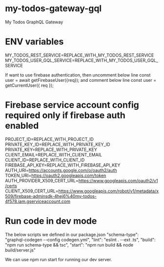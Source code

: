 # my-todos-gateway-gql
My Todos GraphQL Gateway

# ENV variables
MY_TODOS_REST_SERVICE=REPLACE_WITH_MY_TODOS_REST_SERVICE
MY_TODOS_USER_GQL_SERVICE=REPLACE_WITH_MY_TODOS_USER_GQL_SERVICE

If want to use firebase authentication, then uncomment below line 
const user = await getFirebaseUser({req});
and comment below line
const user = getCurrentUser({ req });
# Firebase service account config required only if firebase auth enabled
PROJECT_ID=REPLACE_WITH_PROJECT_ID
PRIVATE_KEY_ID=REPLACE_WITH_PRIVATE_KEY_ID
PRIVATE_KEY=REPLACE_WITH_PRIVATE_KEY
CLIENT_EMAIL=REPLACE_WITH_CLIENT_EMAIL
CLIENT_ID=REPLACE_WITH_CLIENT_ID
FIREBASE_API_KEY=REPLACE_WITH_FIREBASE_API_KEY
AUTH_URI=https://accounts.google.com/o/oauth2/auth
TOKEN_URI=https://oauth2.googleapis.com/token
AUTH_PROVIDER_X509_CERT_URL=https://www.googleapis.com/oauth2/v1/certs
CLIENT_X509_CERT_URL=https://www.googleapis.com/robot/v1/metadata/x509/firebase-adminsdk-4hej6%40my-todos-4f578.iam.gserviceaccount.com



# Run code in dev mode 
The below scripts we defined in our package.json
"schema-type": "graphql-codegen --config codegen.yml",
"lint": "eslint . --ext .ts",
"build": "npm run schema-type && tsc",
"start": "npm run build && node build/server.js"

We can use npm run start for running our dev server.

